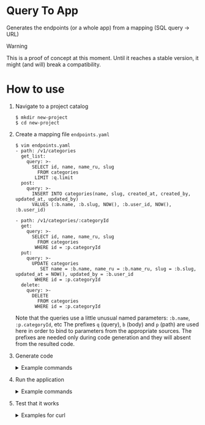 # Query To App
Generates the endpoints (or a whole app) from a mapping (SQL query -> URL)

> [!WARNING]
> This is a proof of concept at this moment. Until it reaches a stable version, it might (and will) break a compatibility.

# How to use

1. Navigate to a project catalog
   ```console
   $ mkdir new-project
   $ cd new-project
   ```

1. Create a mapping file `endpoints.yaml`
   ```console
   $ vim endpoints.yaml
   - path: /v1/categories
     get_list:
       query: >-
         SELECT id, name, name_ru, slug
           FROM categories
          LIMIT :q.limit
     post:
       query: >-
         INSERT INTO categories(name, slug, created_at, created_by, updated_at, updated_by)
         VALUES (:b.name, :b.slug, NOW(), :b.user_id, NOW(), :b.user_id)

   - path: /v1/categories/:categoryId
     get:
       query: >-
         SELECT id, name, name_ru, slug
           FROM categories
          WHERE id = :p.categoryId
     put:
       query: >-
         UPDATE categories
            SET name = :b.name, name_ru = :b.name_ru, slug = :b.slug, updated_at = NOW(), updated_by = :b.user_id
          WHERE id = :p.categoryId
     delete:
       query: >-
         DELETE
           FROM categories
          WHERE id = :p.categoryId
   ```
   Note that the queries use a little unusual named parameters: `:b.name`, `:p.categoryId`, etc The prefixes `q` (query), `b` (body) and `p` (path) are used here in order to bind to parameters from the appropriate sources. The prefixes are needed only during code generation and they will absent from the resulted code.

1. Generate code
   <details>
   <summary>Example commands</summary>

   | Language   | Command                     | Generated files            | Dependencies |
   | -----------| ----------------------------| ---------------------------| ------------ |
   | JavaScript | `npx query2app --lang js`   | [`app.js`](examples/js/express/mysql/app.js)<br/>[`routes.js`](examples/js/express/mysql/routes.js)<br/>[`package.json`](examples/js/express/mysql/package.json)<br/>[`Dockerfile`](examples/js/express/mysql/Dockerfile) | [`express`](https://www.npmjs.com/package/express)<br/>[`mysql`](https://www.npmjs.com/package/mysql) |
   | TypeScript | `npx query2app --lang ts`   | [`app.ts`](examples/ts/express/mysql/app.ts)<br/>[`routes.ts`](examples/ts/express/mysql/routes.ts)<br/>[`package.json`](examples/ts/express/mysql/package.json)<br/>[`tsconfig.json`](examples/ts/express/mysql/tsconfig.json)<br/>[`Dockerfile`](examples/ts/express/mysql/Dockerfile) | [`express`](https://www.npmjs.com/package/express)<br/>[`mysql`](https://www.npmjs.com/package/mysql) |
   | Golang     | `npx query2app --lang go`   | [`app.go`](examples/go/chi/mysql/app.go)<br/>[`routes.go`](examples/go/chi/mysql/routes.go)<br/>[`go.mod`](examples/go/chi/mysql/go.mod)<br/>[`Dockerfile`](examples/go/chi/mysql/Dockerfile) | [`go-chi/chi`](https://github.com/go-chi/chi)<br/>[`go-sql-driver/mysql`](https://github.com/go-sql-driver/mysql)<br/>[`jmoiron/sqlx`](https://github.com/jmoiron/sqlx) |
   | Python     | `npx query2app --lang python` | [`app.py`](examples/python/fastapi/postgres/app.py)<br/>[`db.py`](examples/python/fastapi/postgres/db.py)<br/>[`routes.py`](examples/python/fastapi/postgres/routes.py)<br/>[`requirements.txt`](examples/python/fastapi/postgres/requirements.txt)<br/>[`Dockerfile`](examples/python/fastapi/postgres/Dockerfile) | [FastAPI](https://github.com/tiangolo/fastapi)<br/>[Uvicorn](https://www.uvicorn.org)<br/>[psycopg2](https://pypi.org/project/psycopg2/) |
   </details>

1. Run the application
   <details>
   <summary>Example commands</summary>

   | Language   | Commands |
   | -----------| ---------|
   | JavaScript | <pre>$ npm install<br/>$ export DB_NAME=my-db DB_USER=my-user DB_PASSWORD=my-password<br/>$ npm start</pre> |
   | TypeScript | <pre>$ npm install<br/>$ npm run build<br/>$ export DB_NAME=my-db DB_USER=my-user DB_PASSWORD=my-password<br/>$ npm start</pre> |
   | Golang     | <pre>$ export DB_NAME=my-db DB_USER=my-user DB_PASSWORD=my-password<br/>$ go run *.go</pre>or<pre>$ go build -o app<br/>$ ./app</pre> |
   | Python     | <pre>$ pip install -r requirements.txt<br/>$ export DB_NAME=my-db DB_USER=my-user DB_PASSWORD=my-password<br/>$ uvicorn app:app --port 3000</pre> |
   
   ---
   :bulb: **NOTE**
   
   While the example used `export` for setting up the environment variables, we don't recommend export variables that way! This was provided as an example to illustrate that an application follows [The Twelve Factors](https://12factor.net/config) and can be configured by passing environment variables. In real life, you will use docker, docker-compose, Kubernetes or other ways to run an app with required environment variables.
   
   ---
   :bulb: **NOTE**
   
   An app also supports other environment variables:
   
   * `PORT`: a port to listen (defaults to `3000`)
   * `DB_HOST` a database host (defaults to `localhost`)
   
   ---
   </details>

1. Test that it works
   <details>
   <summary>Examples for curl</summary>

   ```console
   $ curl -i http://localhost:3000/v1/categories \
       --json '{"name":"Sport","name_ru":"Спорт","slug":"sport","user_id":100}' 
   HTTP/1.1 204 No Content
   ETag: W/"a-bAsFyilMr4Ra1hIU5PyoyFRunpI"
   Date: Wed, 15 Jul 2020 18:06:33 GMT
   Connection: keep-alive

   $ curl http://localhost:3000/v1/categories
   [{"id":1,"name":"Sport","name_ru":"Спорт","slug":"sport"}]

   $ curl -i -X PUT http://localhost:3000/v1/categories/1 \
       --json '{"name":"Fauna","name_ru":"Фауна","slug":"fauna","user_id":101}'
   HTTP/1.1 204 No Content
   ETag: W/"a-bAsFyilMr4Ra1hIU5PyoyFRunpI"
   Date: Wed, 15 Jul 2020 18:06:34 GMT
   Connection: keep-alive

   $ curl http://localhost:3000/v1/categories/1
   {"id":1,"name":"Fauna","name_ru":"Фауна","slug":"fauna"}

   $ curl -i -X DELETE http://localhost:3000/v1/categories/1
   HTTP/1.1 204 No Content
   ETag: W/"a-bAsFyilMr4Ra1hIU5PyoyFRunpI"
   Date: Wed, 15 Jul 2020 18:06:35 GMT
   Connection: keep-alive
   ```
   </details>
